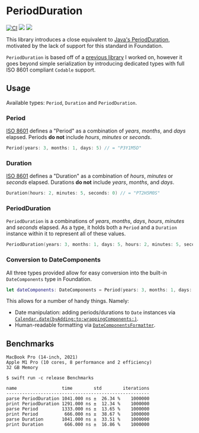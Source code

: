 # PeriodDuration

[![CI](https://github.com/davdroman/PeriodDuration/actions/workflows/ci.yml/badge.svg)](https://github.com/davdroman/PeriodDuration/actions/workflows/ci.yml)
[![](https://img.shields.io/endpoint?url=https%3A%2F%2Fswiftpackageindex.com%2Fapi%2Fpackages%2Fdavdroman%2FPeriodDuration%2Fbadge%3Ftype%3Dswift-versions)](https://swiftpackageindex.com/davdroman/PeriodDuration)
[![](https://img.shields.io/endpoint?url=https%3A%2F%2Fswiftpackageindex.com%2Fapi%2Fpackages%2Fdavdroman%2FPeriodDuration%2Fbadge%3Ftype%3Dplatforms)](https://swiftpackageindex.com/davdroman/PeriodDuration)

This library introduces a close equivalent to [Java's PeriodDuration](https://www.threeten.org/threeten-extra/apidocs/org.threeten.extra/org/threeten/extra/PeriodDuration.html), motivated by the lack of support for this standard in Foundation.

`PeriodDuration` is based off of a [previous library](https://github.com/treatwell/ISO8601PeriodDuration) I worked on, however it goes beyond simple serialization by introducing dedicated types with full ISO 8601 compliant `Codable` support.

## Usage

Available types: `Period`, `Duration` and `PeriodDuration`.

### Period

[ISO 8601](https://en.wikipedia.org/wiki/ISO_8601#Durations) defines a "Period" as a combination of _years_, _months_, and _days_ elapsed. Periods **do not** include _hours_, _minutes_ or _seconds_.

```swift
Period(years: 3, months: 1, days: 5) // = "P3Y1M5D"
```

### Duration

[ISO 8601](https://en.wikipedia.org/wiki/ISO_8601#Durations) defines a "Duration" as a combination of _hours_, _minutes_ or _seconds_ elapsed. Durations **do not** include _years_, _months_, and _days_.

```swift
Duration(hours: 2, minutes: 5, seconds: 0) // = "PT2H5M0S"
```

### PeriodDuration

`PeriodDuration` is a combinations of _years_, _months_, _days_, _hours_, _minutes_ and _seconds_ elapsed. As a type, it holds both a `Period` and a `Duration` instance within it to represent all of these values.

```swift
PeriodDuration(years: 3, months: 1, days: 5, hours: 2, minutes: 5, seconds: 0) // = "P3Y1M5DT2H5M0S"
```

### Conversion to DateComponents

All three types provided allow for easy conversion into the built-in `DateComponents` type in Foundation.

```swift
let dateComponents: DateComponents = Period(years: 3, months: 1, days: 5).asDateComponents
```

This allows for a number of handy things. Namely:

- Date manipulation: adding periods/durations to `Date` instances via [`Calendar.date(byAdding:to:wrappingComponents:)`](https://developer.apple.com/documentation/foundation/calendar/2293676-date/).
- Human-readable formatting via [`DateComponentsFormatter`](https://developer.apple.com/documentation/foundation/datecomponentsformatter).

## Benchmarks

```
MacBook Pro (14-inch, 2021)
Apple M1 Pro (10 cores, 8 performance and 2 efficiency)
32 GB Memory

$ swift run -c release Benchmarks

name                 time        std        iterations
------------------------------------------------------
parse PeriodDuration 1041.000 ns ±  26.34 %    1000000
print PeriodDuration 1291.000 ns ±  12.34 %    1000000
parse Period         1333.000 ns ±  13.65 %    1000000
print Period          666.000 ns ±  38.67 %    1000000
parse Duration       1041.000 ns ±  33.51 %    1000000
print Duration        666.000 ns ±  16.86 %    1000000
```
